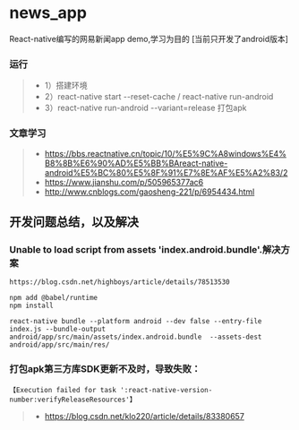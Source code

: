 # news_app
React-native编写的网易新闻app demo,学习为目的 [当前只开发了android版本]

### 运行
> * 1）搭建环境
> * 2）react-native start --reset-cache / react-native run-android 
> * 3）react-native run-android --variant=release 打包apk

### 文章学习

> * https://bbs.reactnative.cn/topic/10/%E5%9C%A8windows%E4%B8%8B%E6%90%AD%E5%BB%BAreact-native-android%E5%BC%80%E5%8F%91%E7%8E%AF%E5%A2%83/2
> * https://www.jianshu.com/p/505965377ac6
> *  http://www.cnblogs.com/gaosheng-221/p/6954434.html


## 开发问题总结，以及解决
### Unable to load script from assets 'index.android.bundle'.解决方案
```
https://blog.csdn.net/highboys/article/details/78513530

npm add @babel/runtime
npm install

react-native bundle --platform android --dev false --entry-file index.js --bundle-output android/app/src/main/assets/index.android.bundle  --assets-dest android/app/src/main/res/
```
### 打包apk第三方库SDK更新不及时，导致失败：
```
【Execution failed for task ':react-native-version-number:verifyReleaseResources'】
```
> * https://blog.csdn.net/klo220/article/details/83380657
